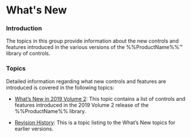 <!--
|metadata|
{
    "fileName": "jquery-whats-new-landing-page",
    "controlName": [],
    "tags": []
}
|metadata|
-->

# What's New


### Introduction

The topics in this group provide information about the new controls and features introduced in the various versions of the %%ProductName%%™ library of controls.

### Topics

Detailed information regarding what new controls and features are introduced is covered in the following topics:

- [What’s New in 2019 Volume 2](Whats-New-In-2019-Volume2.html): This topic contains a list of controls and features introduced in the 2019 Volume 2 release of the %%ProductName%% library.

- [Revision History](jQuery-Whats-New-Revision-History.html): This is a topic listing to the What’s New topics for earlier versions.
